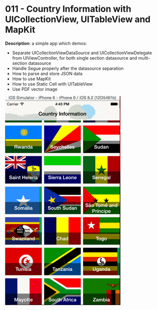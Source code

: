 # 011 - Country Information with UICollectionView, UITableView and MapKit

**Description**:  a simple app which demos:
* Separate UICollectionViewDataSource and UICollectionViewDelegate from UIViewController, for both single section datasource and multi-section datasource 
* Handle Segue properly after the datasource separation 
* How to parse and store JSON data 
* How to use MapKit 
* How to use Static Cell with UITableView 
* Use PDF vector image 

![Snapshot 1](https://github.com/vidaaudrey/011-Country-Information/blob/master/_snapshot/snapshot.gif)




